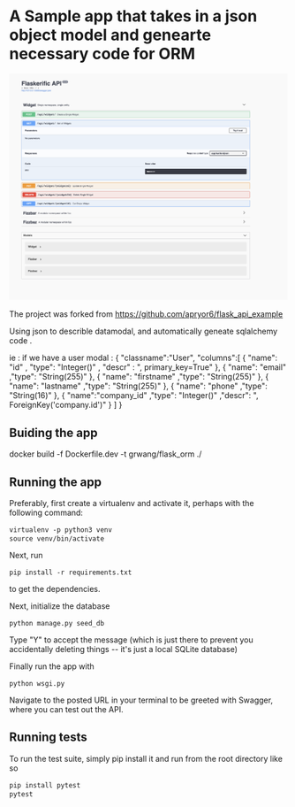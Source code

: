 # A Sample app that takes in a json object model and genearte necessary code for ORM 

![The site](docs/site.png)

The project was forked from https://github.com/apryor6/flask_api_example 

Using json to describle datamodal, and automatically geneate sqlalchemy code . 

ie : if we have a user modal :
{
    "classname":"User",
    "columns":[
        {
            "name": "id"
            , "type": "Integer()"
            , "descr" :  ", primary_key=True"
        },
        {
            "name": "email"
            ,"type": "String(255)"
        },
        {
            "name": "firstname"
            ,"type": "String(255)"
        },
        {
            "name": "lastname"
            ,"type": "String(255)"
        },
        {
            "name": "phone"
            ,"type": "String(16)"
        },
        {
            "name":"company_id"
            ,"type": "Integer()"
            ,"descr": ", ForeignKey('company.id')"
        }
    ]
}

## Buiding the app
docker build -f  Dockerfile.dev -t grwang/flask_orm  ./

## Running the app



Preferably, first create a virtualenv and activate it, perhaps with the following command:

```
virtualenv -p python3 venv
source venv/bin/activate
```

Next, run

```
pip install -r requirements.txt
```

to get the dependencies.

Next, initialize the database

```
python manage.py seed_db
```

Type "Y" to accept the message (which is just there to prevent you accidentally deleting things -- it's just a local SQLite database)

Finally run the app with

```
python wsgi.py
```

Navigate to the posted URL in your terminal to be greeted with Swagger, where you can test out the API.




## Running tests

To run the test suite, simply pip install it and run from the root directory like so

```
pip install pytest
pytest
```

